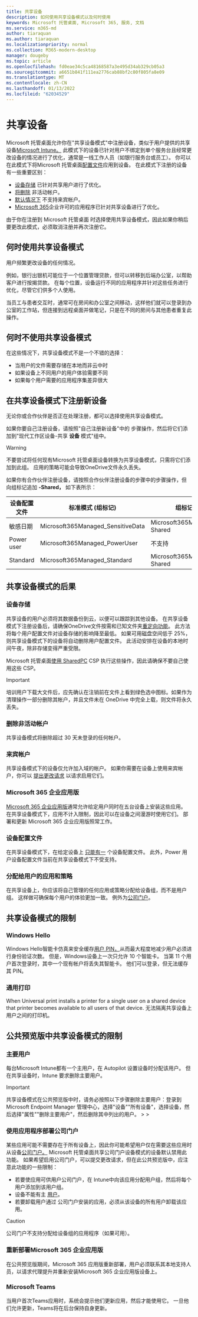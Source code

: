 ```yaml
---
title: 共享设备
description: 如何使用共享设备模式以及何时使用
keywords: Microsoft 托管桌面, Microsoft 365, 服务, 文档
ms.service: m365-md
author: tiaraquan
ms.author: tiaraquan
ms.localizationpriority: normal
ms.collection: M365-modern-desktop
manager: dougeby
ms.topic: article
ms.openlocfilehash: fd0eae34c5ca48168587a3e495d34ab329cb05a3
ms.sourcegitcommit: a6651b841f111ea2776cab88bf2c80f805fa8e09
ms.translationtype: MT
ms.contentlocale: zh-CN
ms.lasthandoff: 01/13/2022
ms.locfileid: "62034529"
---
```

# <a name="shared-devices"></a>共享设备

Microsoft 托管桌面允许你在"共享设备模式"中注册设备，类似于用户提供的共享设备[Microsoft Intune。](/mem/intune/configuration/shared-user-device-settings) 此模式下的设备已针对用户不绑定到单个服务台且经常更改设备的情况进行了优化，通常是一线工作人员（如银行服务台或员工）。 你可以在此模式下将Microsoft 托管桌面[配置文件](profiles.md)应用到设备。 在此模式下注册的设备有一些重要区别：

- [设备存储](#device-storage) 已针对共享用户进行了优化。
- [将删除](#deletion-of-inactive-accounts) 非活动帐户。
- [默认情况下](#guest-accounts) 不支持来宾帐户。
- [Microsoft 365](#microsoft-365-apps-for-enterprise)企业许可的应用程序已针对共享设备进行了优化。

由于你在注册到 Microsoft 托管桌面 时选择使用共享设备模式，因此如果你稍后要更改此模式，必须取消注册并再次注册它。

## <a name="when-to-use-shared-device-mode"></a>何时使用共享设备模式

用户频繁更改设备的任何情况。

例如，银行出银机可能位于一个位置管理贷款，但可以转移到后端办公室，以帮助客户进行按揭贷款。 在每个位置，设备运行不同的应用程序并针对这些任务进行优化，尽管它们供多个人使用。

当员工与患者交互时，通常可在房间和办公室之间移动，这样他们就可以登录到办公室的工作站，但连接到远程桌面并做笔记，只是在不同的房间与其他患者重复此操作。

## <a name="when-not-to-use-shared-device-mode"></a>何时不使用共享设备模式

在这些情况下，共享设备模式不是一个不错的选择：

- 当用户的文件需要存储在本地而非云中时
- 如果设备上不同用户的用户体验需要不同
- 如果每个用户需要的应用程序集差异很大

## <a name="enroll-new-devices-in-shared-device-mode"></a>在共享设备模式下注册新设备

无论你或合作伙伴是否正在处理注册，都可以选择使用共享设备模式。

如果你要自己注册设备，请按照"自己注册新设备"中的 [](../get-started/register-devices-self.md)步骤操作，然后将它们添加到"现代工作区设备-共享 **设备** 模式"组中。

> [!WARNING]
> 不要尝试将任何现有Microsoft 托管桌面设备转换为共享设备模式，只需将它们添加到此组。 应用的策略可能会导致OneDrive文件永久丢失。

如果你有合作伙伴注册设备，请按照合作伙伴注册设备的步骤中的步骤操作，但 [](../get-started/register-devices-partner.md)向组标记追加 **-Shared，** 如下表所示：

|设备配置文件  |标准模式 (组标记)   |组标记 (共享设备模式)   |
|---------|---------|---------|
|敏感日期 | Microsoft365Managed_SensitiveData        |  Microsoft365Managed_SensitiveData-Shared       |
| Power user         | Microsoft365Managed_PowerUser        | 不支持        |
|Standard     | Microsoft365Managed_Standard        | Microsoft365Managed_Standard-Shared  |

## <a name="consequences-of-shared-device-mode"></a>共享设备模式的后果

### <a name="device-storage"></a>设备存储

共享设备的用户必须将其数据备份到云，以便可以跟踪到其他设备。 在共享设备模式下注册设备后，请确保OneDrive文件按需和已知文件夹[重定向功能](/onedrive/redirect-known-folders)。 [](https://support.microsoft.com/office/save-disk-space-with-onedrive-files-on-demand-for-windows-10-0e6860d3-d9f3-4971-b321-7092438fb38e#:~:text=%20Turn%20on%20Files%20On-Demand%20%201%20Make,files%20as%20you%20use%20them%20box.%20More%20) 此方法将每个用户配置文件对设备存储的影响降至最低。 如果可用磁盘空间低于 25%，则共享设备模式下的设备将自动删除用户配置文件。 此活动安排在设备的本地时间午夜，除非存储变得严重受限。

Microsoft 托管桌面[使用 SharedPC](/mem/intune/configuration/shared-user-device-settings-windows) CSP 执行这些操作，因此请确保不要自己使用这些 CSP。

> [!IMPORTANT]
> 培训用户下载大文件后，应先确认在注销前在文件上看到绿色选中图标。如果作为清理操作一部分删除其帐户，并且文件未在 OneDrive 中完全上载，则文件将永久丢失。

### <a name="deletion-of-inactive-accounts"></a>删除非活动帐户

共享设备模式将删除超过 30 天未登录的任何帐户。

### <a name="guest-accounts"></a>来宾帐户

共享设备模式下的设备仅允许加入域的帐户。 如果你需要在设备上使用来宾帐户，你可以 [提出更改请求](../working-with-managed-desktop/admin-support.md) 以请求启用它们。

### <a name="microsoft-365-apps-for-enterprise"></a>Microsoft 365 企业应用版

[Microsoft 365 企业应用版](/microsoft-365/managed-desktop/get-started/m365-apps)通常允许给定用户同时在五台设备上安装这些应用。 在共享设备模式下，应用不计入限制，因此可以在设备之间漫游时使用它们。 部署和更新 Microsoft 365 企业应用版照常工作。

### <a name="device-profiles"></a>设备配置文件

在共享设备模式下，在给定设备上 [只能有一](profiles.md) 个设备配置文件。 此外，Power 用户设备配置文件当前在共享设备模式下不受支持。

### <a name="apps-and-policies-assigned-to-users"></a>分配给用户的应用和策略

在共享设备上，你应该将自己管理的任何应用或策略分配给设备组，而不是用户组。  这样做可确保每个用户的体验更加一致。 例外为[公司门户](#deploying-apps-with-company-portal)。

## <a name="limitations-of-shared-device-mode"></a>共享设备模式的限制

### <a name="windows-hello"></a>Windows Hello

Windows Hello智能卡仿真来安全缓存[用户 PIN，](/windows/security/identity-protection/hello-for-business/hello-faq)从而最大程度地减少用户必须进行身份验证次数。 但是，Windows设备上一次只允许 10 个智能卡。 当第 11 个用户首次登录时，其中一个现有帐户将丢失其智能卡。 他们可以登录，但无法缓存其 PIN。

### <a name="universal-print"></a>通用打印

When Universal print installs a printer for a single user on a shared device that printer becomes available to all users of that device. 无法隔离共享设备上用户之间的打印机。

## <a name="limitations-of-shared-device-mode-in-the-public-preview-release"></a>公共预览版中共享设备模式的限制

### <a name="primary-user"></a>主要用户

每台Microsoft Intune都有一个主用户，在 Autopilot 设置设备时分配该用户。 但在共享设备时，Intune 要求删除主要用户。

> [!IMPORTANT]
> 共享设备模式在公共预览版中时，请务必按照以下步骤删除主要用户：登录到 Microsoft Endpoint Manager 管理中心，选择"设备""所有设备"，选择设备，然后选择"属性""删除主要用户"，然后删除其中列出的用户。 >   > 

### <a name="deploying-apps-with-company-portal"></a>使用应用程序部署公司门户

某些应用可能不需要存在于所有设备上，因此你可能希望用户仅在需要这些应用时从设备[公司门户。](/mem/intune/user-help/install-apps-cpapp-windows) Microsoft 托管桌面共享公司门户设备模式的设备默认禁用此功能。 如果希望启用公司门户，可以提交更改请求，但在此公共预览[](../working-with-managed-desktop/admin-support.md)版中，应注意此功能的一些限制：

- 若要使应用可供用户公司门户，在 Intune[](/mem/intune/apps/apps-deploy)中向该应用分配用户组，然后将每个用户添加到该用户组。
- 设备不能有主 [用户](#primary-user)。
- 若要卸载用户通过 公司门户安装的应用，必须从该设备的所有用户卸载该应用。

> [!CAUTION]
> 公司门户不支持分配给设备组的应用程序（如果可用）。

### <a name="redeployment-of-microsoft-365-apps-for-enterprise"></a>重新部署Microsoft 365 企业应用版

在公共预览版期间，Microsoft 365 应用版重新部署，用户必须联系其本地支持人员，以请求代理提升并重新安装Microsoft 365 企业应用版设备上。

### <a name="microsoft-teams"></a>Microsoft Teams

当用户首次Teams应用时，系统会提示他们更新应用，然后才能使用它。 一旦他们允许更新，Teams将在后台保持自身更新。
